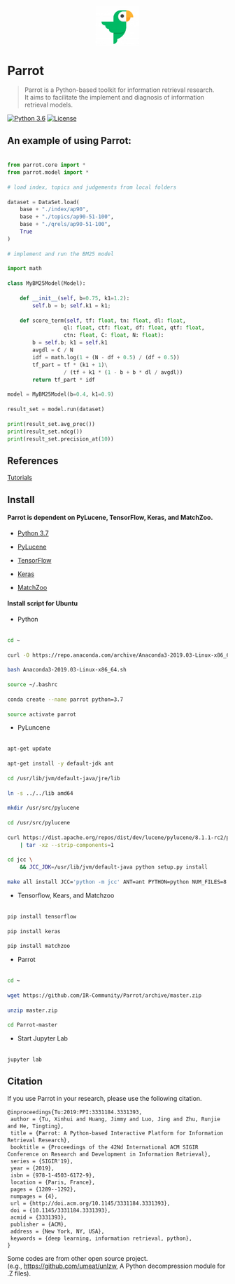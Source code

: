  
<div align='center'>
<img src="https://raw.githubusercontent.com/IR-Community/Parrot/master/parrot.png" width = "100"  alt="logo" align="center" />
</div> 

# Parrot 

>Parrot is a Python-based toolkit for information retrieval research. <br>
>It aims to facilitate the implement and diagnosis of information retrieval models.

[![Python 3.6](https://img.shields.io/badge/python-3.6%20%7C%203.7-blue.svg)](https://www.python.org/downloads/release/python-360/)
[![License](https://img.shields.io/badge/License-Apache%202.0-yellowgreen.svg)](https://opensource.org/licenses/Apache-2.0)



## An example of using Parrot:


```python

from parrot.core import * 
from parrot.model import *

# load index, topics and judgements from local folders

dataset = DataSet.load(
    base + "./index/ap90",
    base + "./topics/ap90-51-100",
    base + "./qrels/ap90-51-100",
    True
)

# implement and run the BM25 model

import math

class MyBM25Model(Model):

    def __init__(self, b=0.75, k1=1.2):
        self.b = b; self.k1 = k1; 

    def score_term(self, tf: float, tn: float, dl: float,
                  ql: float, ctf: float, df: float, qtf: float,
                  ctn: float, C: float, N: float):
        b = self.b; k1 = self.k1
        avgdl = C / N
        idf = math.log(1 + (N - df + 0.5) / (df + 0.5))
        tf_part = tf * (k1 + 1)\
                  / (tf + k1 * (1 - b + b * dl / avgdl))
        return tf_part * idf

model = MyBM25Model(b=0.4, k1=0.9)

result_set = model.run(dataset)

print(result_set.avg_prec())
print(result_set.ndcg())
print(result_set.precision_at(10))

```



## References


[Tutorials](https://github.com/IR-Community/Parrot/tree/master/parrot/examples)


## Install


####  Parrot is dependent on PyLucene, TensorFlow, Keras, and MatchZoo.


* [Python 3.7](https://www.anaconda.com/distribution/)

* [PyLucene](https://lucene.apache.org/pylucene/)

* [TensorFlow](https://www.tensorflow.org/install)

* [Keras](https://keras.io/)

* [MatchZoo](https://github.com/NTMC-Community/MatchZoo)


#### Install script for Ubuntu

* Python 

```bash

cd ~

curl -O https://repo.anaconda.com/archive/Anaconda3-2019.03-Linux-x86_64.sh

bash Anaconda3-2019.03-Linux-x86_64.sh

source ~/.bashrc

conda create --name parrot python=3.7

source activate parrot

```

* PyLuncene  

```bash

apt-get update 

apt-get install -y default-jdk ant

cd /usr/lib/jvm/default-java/jre/lib

ln -s ../../lib amd64

mkdir /usr/src/pylucene

cd /usr/src/pylucene

curl https://dist.apache.org/repos/dist/dev/lucene/pylucene/8.1.1-rc2/pylucene-8.1.1-src.tar.gz \
    | tar -xz --strip-components=1

cd jcc \
    && JCC_JDK=/usr/lib/jvm/default-java python setup.py install
    
make all install JCC='python -m jcc' ANT=ant PYTHON=python NUM_FILES=8

```

* Tensorflow, Kears, and Matchzoo

```bash

pip install tensorflow

pip install keras

pip install matchzoo

```

* Parrot

```bash

cd ~

wget https://github.com/IR-Community/Parrot/archive/master.zip

unzip master.zip

cd Parrot-master

```

* Start Jupyter Lab

```bash

jupyter lab

```




## Citation

If you use Parrot in your research, please use the following citation.

```
@inproceedings{Tu:2019:PPI:3331184.3331393,
 author = {Tu, Xinhui and Huang, Jimmy and Luo, Jing and Zhu, Runjie and He, Tingting},
 title = {Parrot: A Python-based Interactive Platform for Information Retrieval Research},
 booktitle = {Proceedings of the 42Nd International ACM SIGIR Conference on Research and Development in Information Retrieval},
 series = {SIGIR'19},
 year = {2019},
 isbn = {978-1-4503-6172-9},
 location = {Paris, France},
 pages = {1289--1292},
 numpages = {4},
 url = {http://doi.acm.org/10.1145/3331184.3331393},
 doi = {10.1145/3331184.3331393},
 acmid = {3331393},
 publisher = {ACM},
 address = {New York, NY, USA},
 keywords = {deep learning, information retrieval, python},
} 

```





Some codes are from other open source project. <br>
(e.g., https://github.com/umeat/unlzw, A Python decompression module for .Z files). 

